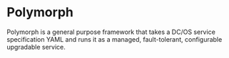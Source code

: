 # Polymorph

Polymorph is a general purpose framework that takes a DC/OS service specification YAML and runs it as a managed, fault-tolerant, configurable upgradable service.